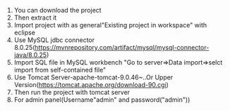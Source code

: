 1. You can download the project
2. Then extract it
3. Import project with as general"Existing project in workspace" with eclipse
4. Use MySQL jdbc connector 8.0.25(https://mvnrepository.com/artifact/mysql/mysql-connector-java/8.0.25)
5. Import SQL file in MySQL workbench "Go to server=>Data import=>selct import from self-contained file"
6. Use Tomcat Server-apache-tomcat-9.0.46~..Or Upper Version(https://tomcat.apache.org/download-90.cgi)
7. Then run the project with tomcat server
8. For admin panel(Username"admin" and password("admin"))
